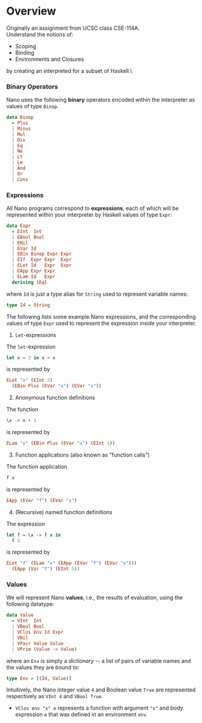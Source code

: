 # Overview
Originally an assignment from UCSC class CSE-114A. \
Understand the notions of:
  * Scoping
  * Binding
  * Environments and Closures

by creating an interpreted for a subset of Haskell.\

### Binary Operators

Nano uses the following **binary** operators encoded
within the interpreter as values of type `Binop`.

```haskell
data Binop
  = Plus
  | Minus
  | Mul
  | Div
  | Eq
  | Ne
  | Lt
  | Le
  | And
  | Or
  | Cons
```

### Expressions

All Nano programs correspond to **expressions**,
each of which will be represented within your
interpreter by Haskell values of type `Expr`:

```haskell
data Expr
  = EInt  Int
  | EBool Bool
  | ENil
  | EVar Id
  | EBin Binop Expr Expr
  | EIf  Expr Expr  Expr
  | ELet Id   Expr  Expr
  | EApp Expr Expr
  | ELam Id   Expr
  deriving (Eq)
```

where `Id` is just a type alias for `String` used to represent
variable names:

```haskell
type Id = String
```

The following lists some example Nano expressions,
and the corresponding values of type `Expr` used to represent
the expression inside your interpreter.

1. `Let`-expressions

The `let`-expression

```haskell
let x = 3 in x + x		
```

is represented by

```haskell
ELet "x" (EInt 3)
  (EBin Plus (EVar "x") (EVar "x"))
```

2. Anonymous function definitions

The function

```haskell
\x -> x + 1
```

is represented by

```haskell
ELam "x" (EBin Plus (EVar "x") (EInt 1))
```

3. Function applications (also known as "function calls")

The function application

```haskell
f x									
```

is represented by

```haskell
EApp (EVar "f") (EVar "x")
```

4. (Recursive) named function definitions

The expression

```haskell
let f = \x -> f x in
  f 5	    
```

is represented by

```haskell
ELet "f" (ELam "x" (EApp (EVar "f") (EVar "x")))
  (EApp (Var "f") (EInt 5))
```

### Values

We will represent Nano **values**, i.e., the results
of evaluation, using the following datatype:

```haskell
data Value
  = VInt  Int
  | VBool Bool
  | VClos Env Id Expr
  | VNil
  | VPair Value Value
  | VPrim (Value -> Value)
```

where an `Env` is simply a *dictionary* -- a list of pairs
of variable names and the values they are bound to:

```haskell
type Env = [(Id, Value)]
```

Intuitively, the Nano integer value `4` and Boolean value
`True` are represented respectively as `VInt 4` and `VBool True`.

- `VClos env "x" e` represents a function with argument `"x"`
   and body expression `e` that was defined in an environment
   `env`.
